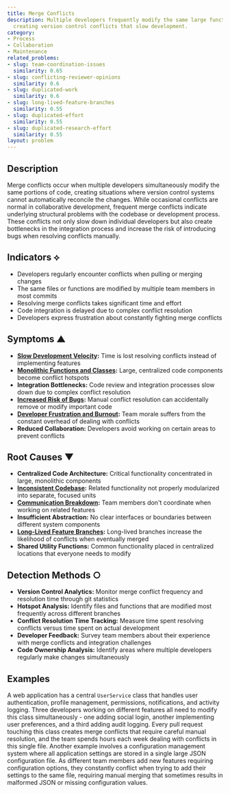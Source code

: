 ```yaml
---
title: Merge Conflicts
description: Multiple developers frequently modify the same large functions or files,
  creating version control conflicts that slow development.
category:
- Process
- Collaboration
- Maintenance
related_problems:
- slug: team-coordination-issues
  similarity: 0.65
- slug: conflicting-reviewer-opinions
  similarity: 0.6
- slug: duplicated-work
  similarity: 0.6
- slug: long-lived-feature-branches
  similarity: 0.55
- slug: duplicated-effort
  similarity: 0.55
- slug: duplicated-research-effort
  similarity: 0.55
layout: problem
---
```


## Description

Merge conflicts occur when multiple developers simultaneously modify the same portions of code, creating situations where version control systems cannot automatically reconcile the changes. While occasional conflicts are normal in collaborative development, frequent merge conflicts indicate underlying structural problems with the codebase or development process. These conflicts not only slow down individual developers but also create bottlenecks in the integration process and increase the risk of introducing bugs when resolving conflicts manually.

## Indicators ⟡
- Developers regularly encounter conflicts when pulling or merging changes
- The same files or functions are modified by multiple team members in most commits
- Resolving merge conflicts takes significant time and effort
- Code integration is delayed due to complex conflict resolution
- Developers express frustration about constantly fighting merge conflicts

## Symptoms ▲
- **[Slow Development Velocity](slow-development-velocity.md):** Time is lost resolving conflicts instead of implementing features
- **[Monolithic Functions and Classes](monolithic-functions-and-classes.md):** Large, centralized code components become conflict hotspots
- **Integration Bottlenecks:** Code review and integration processes slow down due to complex conflict resolution
- **[Increased Risk of Bugs](increased-risk-of-bugs.md):** Manual conflict resolution can accidentally remove or modify important code
- **[Developer Frustration and Burnout](developer-frustration-and-burnout.md):** Team morale suffers from the constant overhead of dealing with conflicts
- **Reduced Collaboration:** Developers avoid working on certain areas to prevent conflicts

## Root Causes ▼
- **Centralized Code Architecture:** Critical functionality concentrated in large, monolithic components
- **[Inconsistent Codebase](inconsistent-codebase.md):** Related functionality not properly modularized into separate, focused units
- **[Communication Breakdown](communication-breakdown.md):** Team members don't coordinate when working on related features
- **Insufficient Abstraction:** No clear interfaces or boundaries between different system components
- **[Long-Lived Feature Branches](long-lived-feature-branches.md):** Long-lived branches increase the likelihood of conflicts when eventually merged
- **Shared Utility Functions:** Common functionality placed in centralized locations that everyone needs to modify

## Detection Methods ○
- **Version Control Analytics:** Monitor merge conflict frequency and resolution time through git statistics
- **Hotspot Analysis:** Identify files and functions that are modified most frequently across different branches
- **Conflict Resolution Time Tracking:** Measure time spent resolving conflicts versus time spent on actual development
- **Developer Feedback:** Survey team members about their experience with merge conflicts and integration challenges
- **Code Ownership Analysis:** Identify areas where multiple developers regularly make changes simultaneously

## Examples

A web application has a central `UserService` class that handles user authentication, profile management, permissions, notifications, and activity logging. Three developers working on different features all need to modify this class simultaneously - one adding social login, another implementing user preferences, and a third adding audit logging. Every pull request touching this class creates merge conflicts that require careful manual resolution, and the team spends hours each week dealing with conflicts in this single file. Another example involves a configuration management system where all application settings are stored in a single large JSON configuration file. As different team members add new features requiring configuration options, they constantly conflict when trying to add their settings to the same file, requiring manual merging that sometimes results in malformed JSON or missing configuration values.
